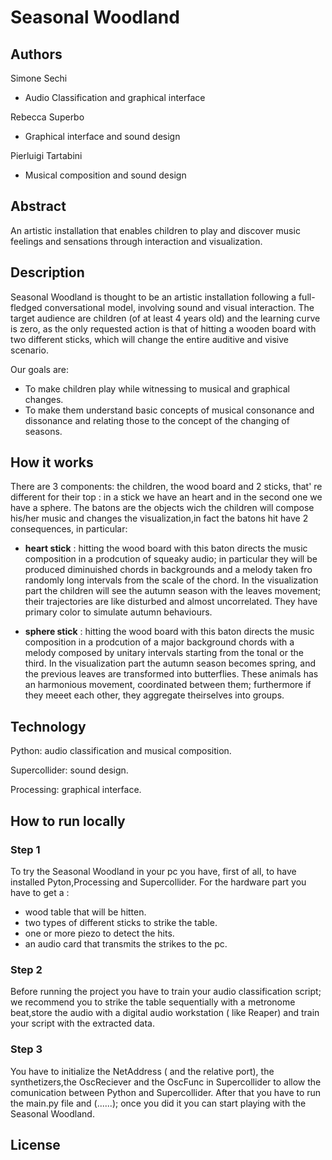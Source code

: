 # Seasonal Woodland

## Authors
Simone Sechi

* Audio Classification and graphical interface

Rebecca Superbo

* Graphical interface and sound design

Pierluigi Tartabini

* Musical composition and sound design
## Abstract
An artistic installation that enables children to play and discover music feelings and sensations through interaction and visualization.
## Description
Seasonal Woodland is thought to be an artistic installation following a full-fledged conversational model, involving sound and visual interaction. The target audience are children (of at least 4 years old) and the learning curve is zero, as the only requested action is that of hitting a wooden board with two different sticks, which will change the entire auditive and visive scenario.

Our goals are:

* To make children play while witnessing to musical and graphical changes.
* To make them understand basic concepts of musical consonance and dissonance and relating those to the concept of the changing of seasons.

## How it works
There are 3 components: the children, the wood board and 2 sticks, that' re different for their top : in a stick we have an heart and in the second one we have a sphere. The batons are the objects wich the children will compose his/her music and changes the visualization,in fact the batons hit have 2 consequences, in particular:

* **heart stick** : hitting the wood board with this baton directs the music composition in a prodcution of squeaky audio; in particular they will be produced diminuished chords in backgrounds and a melody taken fro randomly long intervals from the scale of the chord. In the visualization part the children will see the autumn season with the leaves movement; their trajectories are like disturbed and almost uncorrelated. They have primary color to simulate autumn behaviours.

* **sphere stick** : hitting the wood board with this baton directs the music composition in a prodcution of a major background chords with a melody composed by unitary intervals starting from the tonal or the third. In the visualization part the autumn season becomes spring, and the previous leaves are transformed into butterflies. These animals has an harmonious movement, coordinated between them; furthermore if they meeet each other, they aggregate theirselves into groups.
 

## Technology
Python: audio classification and musical composition.

Supercollider: sound design.

Processing: graphical interface.
## How to run locally

### Step 1
To try the Seasonal Woodland in your pc you have, first of all, to have installed Pyton,Processing and Supercollider.
For the hardware part you have to get a :
* wood table that will be hitten.
* two types of different sticks to strike the table.
* one or more piezo to detect the hits.
* an audio card that transmits the strikes to the pc.

### Step 2
Before running the project you have to train your audio classification script; we recommend you  to strike the table sequentially with a metronome beat,store the audio with a digital audio workstation ( like Reaper) and train your script with the extracted data.

### Step 3
You have to initialize the NetAddress ( and the relative port), the synthetizers,the OscReciever and the OscFunc in Supercollider to allow the comunication between Python and Supercollider. After that you have to run the main.py file and (......); once you did it you can start playing with the Seasonal Woodland.


## License
